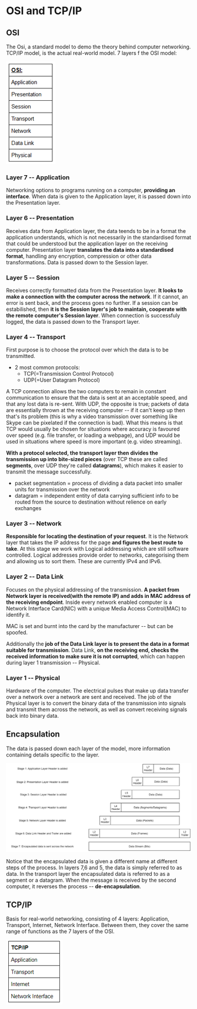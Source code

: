 # OSI and TCP/IP

## OSI
The Osi, a standard model to demo the theory behind computer networking. TCP/IP model, is the actual real-world model. 
7 layers f the OSI model: 

![OSI](pictures/OSI-Table.png "OSI: APSTNDP")

### Layer 7 -- Application
Networking options to programs running on a computer, **providing an interface**. 
When data is given to the Application layer, it is passed down into the Presentation layer.

### Layer 6 -- Presentation
Receives data from Application layer, the data teends to be in a format the application understands,  which is not necessarily in the standardised format that could be understood but the application layer on the receiving computer. 
Presentation layer **translates the data into a standardised format**, handling any encryption, compression or other data transformations. Data is passed down to the Session layer.

### Layer 5 -- Session
Receives correctly formatted data from the Presentation layer. **It looks to make a connection with the computer across the network**. If it cannot, an error is sent back, and the process goes no further. If a session can be estabilished, then **it is the Session layer's job to maintain, cooperate with the remote computer's Session layer**. When connection is successfuly logged, the data is passed down to the Transport layer. 

### Layer 4 -- Transport
First purpose is to choose the protocol over which the data is to be transmitted. 
 - 2 most common protocols: 
   + TCP(=Transmission Control Protocol)
   + UDP(=User Datagram Protocol)

A TCP connection allows the two computers to remain in constant communication to ensure that the data is sent at an acceptable speed, and that any lost data is re-sent. With UDP, the opposite is true; packets of data are essentially thrown at the receiving computer -- if it can't keep up then that's its problem (this is why a video transmission over something like Skype can be pixelated if the connection is bad). What this means is that TCP would usually be chosen for situations where accuracy is favoured over speed (e.g. file transfer, or loading a webpage), and UDP would be used in situations where speed is more important (e.g. video streaming).

**With a protocol selected, the transport layer then divides the transmission up into bite-sized pieces** (over TCP these are called **segments**, over UDP they're called **datagrams**), which makes it easier to transmit the message successfully. 

 - packet segmentation = process of dividing a data packet into smaller units for transmission over the network
 - datagram = independent entity of data carrying sufficient info to be routed from the source to destination without relience on early exchanges

### Layer 3 -- Network
**Responsible for locating the destination of your request**. It is the Network layer that takes the IP address for the page **and figures the best route to take**. 
At this stage we work with Logical addressing which are still software controlled. Logical addresses provide order to networks, categorising them and allowing us to sort them. These are currently IPv4 and IPv6. 

### Layer 2 -- Data Link
Focuses on the physical addressing of the transmission. **A packet from Network layer is received(with the remote IP) and adds in MAC address of the receiving endpoint**. 
Inside every network enabled computer is a Network Interface Card(NIC) with a unique Media Access Control(MAC) to identify it. 

MAC is set and burnt into the card by the manufacturer -- but can be spoofed. 

Additionally the **job of the Data Link layer is to present the data in a format suitable for transmission**. Data Link, **on the receiving end, checks the received information to make sure it is not corrupted**, which can happen during layer 1 transmission -- Physical. 

### Layer 1 -- Physical
Hardware of the computer.
The electrical pulses that make up data transfer over a network over a network are sent and received. 
The job of the Physical layer is to convert the binary data of the transmission into signals and transmit them across the network, as well as convert receiving signals back into binary data. 


## Encapsulation
The data is passed down each layer of the model, more information containing details specific to the layer. 

![Encapsulation](pictures/encapsulation.jpeg "Encapsulation process")

Notice that the encapsulated data is given a different name at different steps of the process. In layers 7,6 and 5, the data is simply referred to as data. In the transport layer the encapsulated data is referred to as a segment or a datagram.
When the message is received by the second computer, it reverses the process -- __de-encapsulation__.


## TCP/IP
Basis for real-world networking, consisting of 4 layers: Application, Transport, Internet, Network Interface. Between them, they cover the same range of functions as the 7 layers of the OSI. 

![TCP/IP](pictures/tcp-ip.png "TCP/IP")

